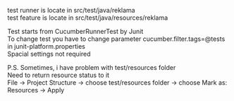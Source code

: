 test runner is locate in src/test/java/reklama  \
test feature is locate in src/test/java/resources/reklama

Test starts from CucumberRunnerTest by Junit    \
To change test you have to change parameter cucumber.filter.tags=@tests in junit-platform.properties    \
Spacial settings not required

P.S. Sometimes, i have problem with test/resources folder \
Need to return resource status to it \
File -> Project Structure -> choose test/resources folder -> choose Mark as: Resources -> Apply